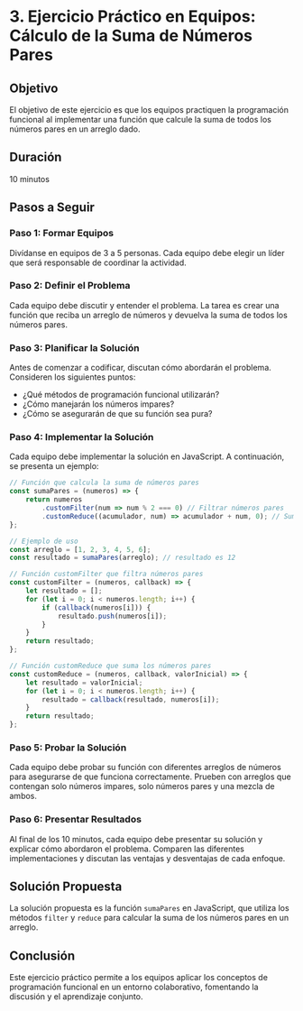 # 3. Ejercicio Práctico en Equipos: Cálculo de la Suma de Números Pares

## Objetivo
El objetivo de este ejercicio es que los equipos practiquen la programación funcional al implementar una función que calcule la suma de todos los números pares en un arreglo dado.

## Duración
10 minutos

## Pasos a Seguir

### Paso 1: Formar Equipos
Divídanse en equipos de 3 a 5 personas. Cada equipo debe elegir un líder que será responsable de coordinar la actividad.

### Paso 2: Definir el Problema
Cada equipo debe discutir y entender el problema. La tarea es crear una función que reciba un arreglo de números y devuelva la suma de todos los números pares.

### Paso 3: Planificar la Solución
Antes de comenzar a codificar, discutan cómo abordarán el problema. Consideren los siguientes puntos:
- ¿Qué métodos de programación funcional utilizarán?
- ¿Cómo manejarán los números impares?
- ¿Cómo se asegurarán de que su función sea pura?

### Paso 4: Implementar la Solución
Cada equipo debe implementar la solución en JavaScript. A continuación, se presenta un ejemplo:

```js
// Función que calcula la suma de números pares
const sumaPares = (numeros) => {
    return numeros
        .customFilter(num => num % 2 === 0) // Filtrar números pares
        .customReduce((acumulador, num) => acumulador + num, 0); // Sumar los números pares
};

// Ejemplo de uso
const arreglo = [1, 2, 3, 4, 5, 6];
const resultado = sumaPares(arreglo); // resultado es 12
```

```js
// Función customFilter que filtra números pares
const customFilter = (numeros, callback) => {
    let resultado = [];
    for (let i = 0; i < numeros.length; i++) {
        if (callback(numeros[i])) {
            resultado.push(numeros[i]);
        }
    }
    return resultado;
};
```

```js
// Función customReduce que suma los números pares
const customReduce = (numeros, callback, valorInicial) => {
    let resultado = valorInicial;
    for (let i = 0; i < numeros.length; i++) {
        resultado = callback(resultado, numeros[i]);
    }
    return resultado;
};
```

### Paso 5: Probar la Solución
Cada equipo debe probar su función con diferentes arreglos de números para asegurarse de que funciona correctamente. Prueben con arreglos que contengan solo números impares, solo números pares y una mezcla de ambos.

### Paso 6: Presentar Resultados
Al final de los 10 minutos, cada equipo debe presentar su solución y explicar cómo abordaron el problema. Comparen las diferentes implementaciones y discutan las ventajas y desventajas de cada enfoque.

## Solución Propuesta
La solución propuesta es la función `sumaPares` en JavaScript, que utiliza los métodos `filter` y `reduce` para calcular la suma de los números pares en un arreglo.

## Conclusión
Este ejercicio práctico permite a los equipos aplicar los conceptos de programación funcional en un entorno colaborativo, fomentando la discusión y el aprendizaje conjunto.
